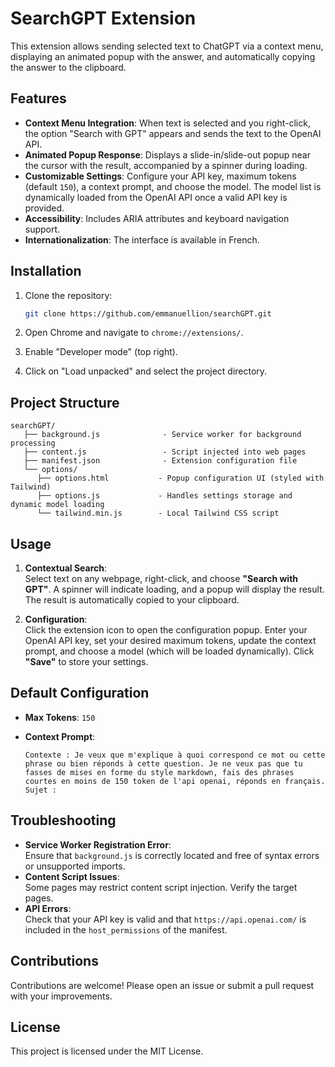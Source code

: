 # SearchGPT Extension

This extension allows sending selected text to ChatGPT via a context menu, displaying an animated popup with the answer, and automatically copying the answer to the clipboard.

## Features

- **Context Menu Integration**: When text is selected and you right-click, the option "Search with GPT" appears and sends the text to the OpenAI API.
- **Animated Popup Response**: Displays a slide-in/slide-out popup near the cursor with the result, accompanied by a spinner during loading.
- **Customizable Settings**: Configure your API key, maximum tokens (default `150`), a context prompt, and choose the model. The model list is dynamically loaded from the OpenAI API once a valid API key is provided.
- **Accessibility**: Includes ARIA attributes and keyboard navigation support.
- **Internationalization**: The interface is available in French.

## Installation

1. Clone the repository:

   ```bash
   git clone https://github.com/emmanuellion/searchGPT.git
   ```

2. Open Chrome and navigate to `chrome://extensions/`.

3. Enable "Developer mode" (top right).

4. Click on "Load unpacked" and select the project directory.

## Project Structure

```plaintext
searchGPT/
   ├── background.js              - Service worker for background processing
   ├── content.js                 - Script injected into web pages
   ├── manifest.json              - Extension configuration file
   └── options/
      ├── options.html           - Popup configuration UI (styled with Tailwind)
      ├── options.js             - Handles settings storage and dynamic model loading
      └── tailwind.min.js        - Local Tailwind CSS script
```

## Usage

1. **Contextual Search**:  
   Select text on any webpage, right-click, and choose **"Search with GPT"**. A spinner will indicate loading, and a popup will display the result. The result is automatically copied to your clipboard.

2. **Configuration**:  
   Click the extension icon to open the configuration popup. Enter your OpenAI API key, set your desired maximum tokens, update the context prompt, and choose a model (which will be loaded dynamically). Click **"Save"** to store your settings.

## Default Configuration

- **Max Tokens**: `150`
- **Context Prompt**:

  ```
  Contexte : Je veux que m'explique à quoi correspond ce mot ou cette phrase ou bien réponds à cette question. Je ne veux pas que tu fasses de mises en forme du style markdown, fais des phrases courtes en moins de 150 token de l'api openai, réponds en français. Sujet :
  ```

## Troubleshooting

- **Service Worker Registration Error**:  
  Ensure that `background.js` is correctly located and free of syntax errors or unsupported imports.
- **Content Script Issues**:  
  Some pages may restrict content script injection. Verify the target pages.
- **API Errors**:  
  Check that your API key is valid and that `https://api.openai.com/` is included in the `host_permissions` of the manifest.

## Contributions

Contributions are welcome! Please open an issue or submit a pull request with your improvements.

## License

This project is licensed under the MIT License.
